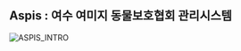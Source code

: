 ## Aspis : 여수 여미지 동물보호협회 관리시스템

![ASPIS_INTRO](https://github.com/user-attachments/assets/badc7d5a-3264-458b-b5f4-dbe87cb4c2fb)
